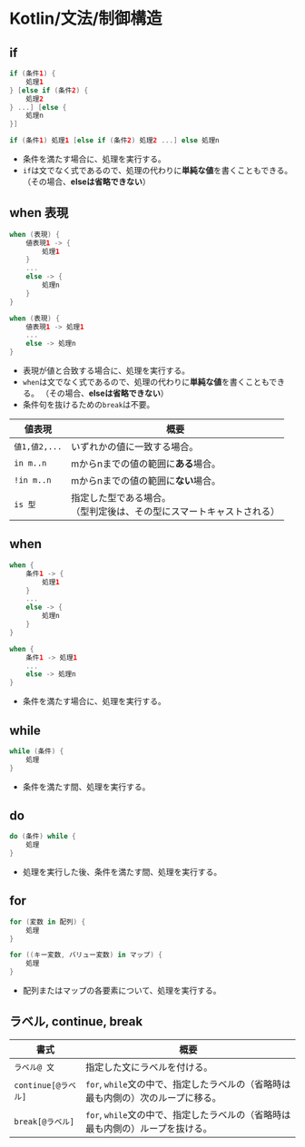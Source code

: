 # Kotlin/文法/制御構造

## if

```kotlin
if (条件1) {
    処理1
} [else if (条件2) {
    処理2
} ...] [else {
    処理n
}]
```

```kotlin
if (条件1) 処理1 [else if (条件2) 処理2 ...] else 処理n
```

- 条件を満たす場合に、処理を実行する。
- `if`は文でなく式であるので、処理の代わりに**単純な値**を書くこともできる。
  （その場合、**elseは省略できない**）

## when 表現

```kotlin
when (表現) {
    値表現1 -> {
        処理1
    }
    ...
    else -> {
        処理n
    }
}
```

```kotlin
when (表現) {
    値表現1 -> 処理1
    ...
    else -> 処理n
}
```

- 表現が値と合致する場合に、処理を実行する。
- `when`は文でなく式であるので、処理の代わりに**単純な値**を書くこともできる。
  （その場合、**elseは省略できない**）
- 条件句を抜けるための`break`は不要。

| 値表現        | 概要                                                         |
| ------------- | ------------------------------------------------------------ |
| `値1,値2,...` | いずれかの値に一致する場合。                                 |
| `in m..n`     | mからnまでの値の範囲に**ある**場合。                         |
| `!in m..n`    | mからnまでの値の範囲に**ない**場合。                         |
| `is 型`       | 指定した型である場合。<br />（型判定後は、その型にスマートキャストされる） |

## when

```kotlin
when {
    条件1 -> {
        処理1
    }
    ...
    else -> {
        処理n
    }
}
```

```kotlin
when {
    条件1 -> 処理1
    ...
    else -> 処理n
}
```

- 条件を満たす場合に、処理を実行する。

## while

```kotlin
while (条件) {
    処理
}
```

- 条件を満たす間、処理を実行する。

## do

```kotlin
do (条件) while {
    処理
}
```

- 処理を実行した後、条件を満たす間、処理を実行する。

## for

```kotlin
for (変数 in 配列) {
    処理
}
```

```kotlin
for ((キー変数, バリュー変数) in マップ) {
    処理
}
```

- 配列またはマップの各要素について、処理を実行する。

## ラベル, continue, break

| 書式                | 概要                                                         |
| ------------------- | ------------------------------------------------------------ |
| `ラベル@ 文`        | 指定した文にラベルを付ける。                                 |
| `continue[@ラベル]` | `for`, `while`文の中で、指定したラベルの（省略時は最も内側の）次のループに移る。 |
| `break[@ラベル]`    | `for`, `while`文の中で、指定したラベルの（省略時は最も内側の）ループを抜ける。 |

